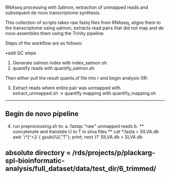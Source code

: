 RNAseq processing with Salmon, extraction of unmapped reads and subsequent de novo 
transcriptome synthesis. 

This collection of scripts takes raw fastq files from RNAseq, aligns them to the transcriptome 
using salmon, extracts read pairs that did not map and de novo assembles them using the 
Trinity pipeline. 

Steps of the workflow are as follows: 

•add QC steps 
1. Generate salmon index with index_salmon.sh
2. quantify reads with quantify_salmon.sh

Then either pull the result quants.sf file into r and begin analysis OR:

3. Extract reads where entire pair was unmapped with extract_unmapped.sh -> quantify mapping with quantify_mapping.sh
-----------------
Begin de novo pipeline
-----------------

4. run preprocessing.sh to:
    a. fastqc "raw" unmapped reads
    b. 
** concatenate and translate U to T in silva files **
cat *.fasta > SILVA.db
awk '/^[^>]/ { gsub(/U/,"T"); print; next }1' SILVA.db > SLVA.db

## absolute directory = /rds/projects/p/plackarg-spl-bioinformatic-analysis/full_dataset/data/test_dir/6_trimmed/
